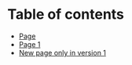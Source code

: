 # Table of contents

* [Page](README.md)
* [Page 1](page-1.md)
* [New page only in version 1](new-page-only-in-version-1.md)
